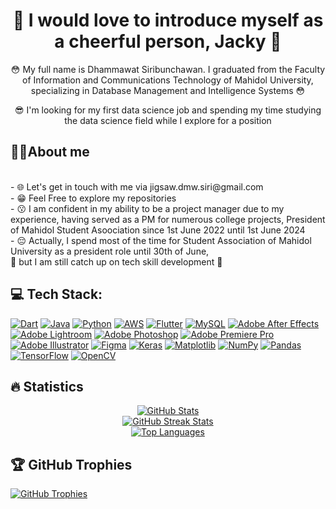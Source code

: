 <h1 align="center">🥰 I would love to introduce myself as a cheerful person, Jacky 🥰</h1>


<p align="center">😳 My full name is Dhammawat Siribunchawan. I graduated from the Faculty of Information and Communications Technology of Mahidol University, specializing in Database Management and Intelligence Systems 😳 </p>
  
<p align="center"> 😎
 I'm looking for my first data science job and spending my time studying the data science field while I explore for a position
</p>

<h2 align="left">👩‍💻About me</h2>
<p align="left">
<br> - 🌐 Let's get in touch with me via jigsaw.dmw.siri@gmail.com
<br> - 😁 Feel Free to explore my repositories
<br> - 😗 I am confident in my ability to be a project manager due to my experience, having served as a PM for numerous college projects, President of Mahidol Student Asoociation since 1st June 2022 until 1st June 2024
<br> - 😔 Actually, I spend most of the time for Student Association of Mahidol University as a president role until 30th of June,
  <br>   👊 but I am still catch up on tech skill development 👊

</p>


<h2 align="left"> 💻 Tech Stack:</h2>

<p align="left"> 
<a href="https://dart.dev/"><img src="https://img.shields.io/badge/dart-%230175C2.svg?style=for-the-badge&logo=dart&logoColor=white" alt="Dart"></a>
<a href="https://www.java.com/"><img src="https://img.shields.io/badge/java-%23ED8B00.svg?style=for-the-badge&logo=openjdk&logoColor=white" alt="Java"></a>
<a href="https://www.python.org/"><img src="https://img.shields.io/badge/python-3670A0?style=for-the-badge&logo=python&logoColor=ffdd54" alt="Python"></a>
<a href="https://aws.amazon.com/"><img src="https://img.shields.io/badge/AWS-%23FF9900.svg?style=for-the-badge&logo=amazon-aws&logoColor=white" alt="AWS"></a>
<a href="https://flutter.dev/"><img src="https://img.shields.io/badge/Flutter-%2302569B.svg?style=for-the-badge&logo=Flutter&logoColor=white" alt="Flutter"></a>
<a href="https://www.mysql.com/"><img src="https://img.shields.io/badge/mysql-4479A1.svg?style=for-the-badge&logo=mysql&logoColor=white" alt="MySQL"></a>
<a href="https://www.adobe.com/products/aftereffects.html"><img src="https://img.shields.io/badge/Adobe%20After%20Effects-9999FF.svg?style=for-the-badge&logo=Adobe%20After%20Effects&logoColor=white" alt="Adobe After Effects"></a>
<a href="https://www.adobe.com/products/photoshop-lightroom.html"><img src="https://img.shields.io/badge/Adobe%20Lightroom-31A8FF.svg?style=for-the-badge&logo=Adobe%20Lightroom&logoColor=white" alt="Adobe Lightroom"></a>
<a href="https://www.adobe.com/products/photoshop.html"><img src="https://img.shields.io/badge/adobe%20photoshop-%2331A8FF.svg?style=for-the-badge&logo=adobe%20photoshop&logoColor=white" alt="Adobe Photoshop"></a>
<a href="https://www.adobe.com/products/premiere.html"><img src="https://img.shields.io/badge/Adobe%20Premiere%20Pro-9999FF.svg?style=for-the-badge&logo=Adobe%20Premiere%20Pro&logoColor=white" alt="Adobe Premiere Pro"></a>
<a href="https://www.adobe.com/products/illustrator.html"><img src="https://img.shields.io/badge/adobe%20illustrator-%23FF9A00.svg?style=for-the-badge&logo=adobe%20illustrator&logoColor=white" alt="Adobe Illustrator"></a>
<a href="https://www.figma.com/"><img src="https://img.shields.io/badge/figma-%23F24E1E.svg?style=for-the-badge&logo=figma&logoColor=white" alt="Figma"></a>
<a href="https://keras.io/"><img src="https://img.shields.io/badge/Keras-%23D00000.svg?style=for-the-badge&logo=Keras&logoColor=white" alt="Keras"></a>
<a href="https://matplotlib.org/"><img src="https://img.shields.io/badge/Matplotlib-%23ffffff.svg?style=for-the-badge&logo=Matplotlib&logoColor=black" alt="Matplotlib"></a>
<a href="https://numpy.org/"><img src="https://img.shields.io/badge/numpy-%23013243.svg?style=for-the-badge&logo=numpy&logoColor=white" alt="NumPy"></a>
<a href="https://pandas.pydata.org/"><img src="https://img.shields.io/badge/pandas-%23150458.svg?style=for-the-badge&logo=pandas&logoColor=white" alt="Pandas"></a>
<a href="https://www.tensorflow.org/"><img src="https://img.shields.io/badge/TensorFlow-%23FF6F00.svg?style=for-the-badge&logo=TensorFlow&logoColor=white" alt="TensorFlow"></a>
<a href="https://opencv.org/"><img src="https://img.shields.io/badge/opencv-%23white.svg?style=for-the-badge&logo=opencv&logoColor=white" alt="OpenCV"></a>

</p>

<h2 align="left">🔥 Statistics</h2>
<div align="center">
 <a href="https://github.com/J1gsaww"><img src="https://github-readme-stats.vercel.app/api?username=J1gsaww&theme=dark&hide_border=false&include_all_commits=false&count_private=false" alt="GitHub Stats"></a><br/>
<a href="https://github.com/J1gsaww"><img src="https://github-readme-streak-stats.herokuapp.com/?user=J1gsaww&theme=dark&hide_border=false" alt="GitHub Streak Stats"></a><br/>
<a href="https://github.com/J1gsaww"><img src="https://github-readme-stats.vercel.app/api/top-langs/?username=J1gsaww&theme=dark&hide_border=false&include_all_commits=false&count_private=false&layout=compact" alt="Top Languages"></a>

</div>

<h2>🏆 GitHub Trophies</h2>
<a href="https://github.com/J1gsaww" align="center"><img src="https://github-profile-trophy.vercel.app/?username=J1gsaww&theme=radical&no-frame=false&no-bg=true&margin-w=4" alt="GitHub Trophies"></a>


